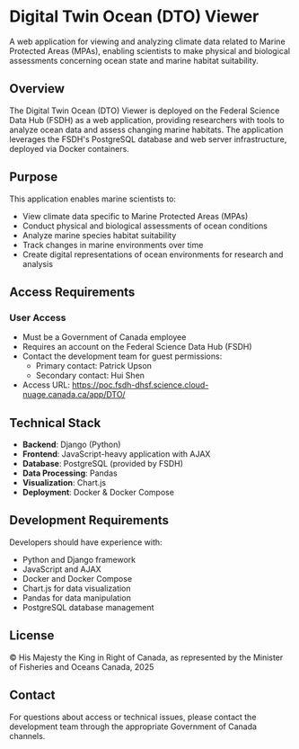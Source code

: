 # Digital Twin Ocean (DTO) Viewer

A web application for viewing and analyzing climate data related to Marine Protected Areas (MPAs), enabling scientists to make physical and biological assessments concerning ocean state and marine habitat suitability.

## Overview

The Digital Twin Ocean (DTO) Viewer is deployed on the Federal Science Data Hub (FSDH) as a web application, providing researchers with tools to analyze ocean data and assess changing marine habitats. The application leverages the FSDH's PostgreSQL database and web server infrastructure, deployed via Docker containers.

## Purpose

This application enables marine scientists to:
- View climate data specific to Marine Protected Areas (MPAs)
- Conduct physical and biological assessments of ocean conditions
- Analyze marine species habitat suitability
- Track changes in marine environments over time
- Create digital representations of ocean environments for research and analysis

## Access Requirements

### User Access
- Must be a Government of Canada employee
- Requires an account on the Federal Science Data Hub (FSDH)
- Contact the development team for guest permissions:
  - Primary contact: Patrick Upson
  - Secondary contact: Hui Shen
- Access URL: https://poc.fsdh-dhsf.science.cloud-nuage.canada.ca/app/DTO/

## Technical Stack

- **Backend**: Django (Python)
- **Frontend**: JavaScript-heavy application with AJAX
- **Database**: PostgreSQL (provided by FSDH)
- **Data Processing**: Pandas
- **Visualization**: Chart.js
- **Deployment**: Docker & Docker Compose

## Development Requirements

Developers should have experience with:
- Python and Django framework
- JavaScript and AJAX
- Docker and Docker Compose
- Chart.js for data visualization
- Pandas for data manipulation
- PostgreSQL database management

## License

© His Majesty the King in Right of Canada, as represented by the Minister of Fisheries and Oceans Canada, 2025


## Contact

For questions about access or technical issues, please contact the development team through the appropriate Government of Canada channels.
